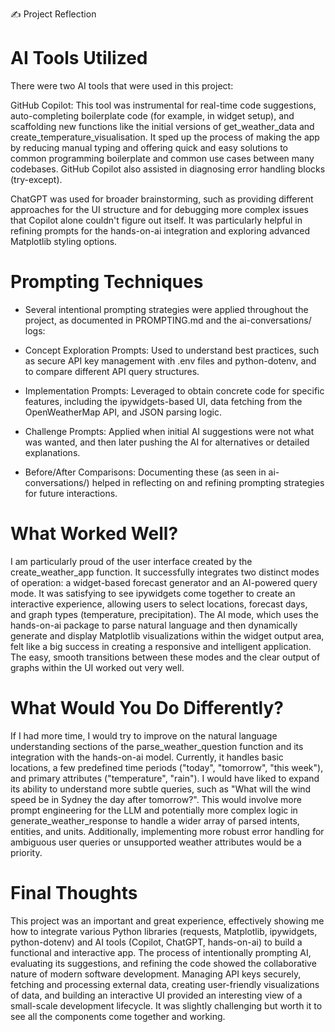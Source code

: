 ✍️ Project Reflection

# AI Tools Utilized

There were two AI tools that were used in this project:

GitHub Copilot: This tool was instrumental for real-time code suggestions, auto-completing boilerplate code (for example, in widget setup), and scaffolding new functions like the initial versions of get_weather_data and create_temperature_visualisation. It sped up the  process of making the app by reducing manual typing and offering quick and easy solutions to common programming boilerplate and common use cases between many codebases. GitHub Copilot also assisted in diagnosing error handling blocks (try-except).

ChatGPT was used for broader brainstorming, such as providing different approaches for the UI structure and for debugging more complex issues that Copilot alone couldn't figure out itself. It was particularly helpful in refining prompts for the hands-on-ai integration and exploring advanced Matplotlib styling options.

# Prompting Techniques

- Several intentional prompting strategies were applied throughout the project, as documented in PROMPTING.md and the ai-conversations/ logs:

- Concept Exploration Prompts: Used to understand best practices, such as secure API key management with .env files and python-dotenv, and to compare different API query structures.

- Implementation Prompts: Leveraged to obtain concrete code for specific features, including the ipywidgets-based UI, data fetching from the OpenWeatherMap API, and JSON parsing logic.

- Challenge Prompts: Applied when initial AI suggestions were not what was wanted, and then later pushing the AI for alternatives or detailed explanations.

- Before/After Comparisons: Documenting these (as seen in ai-conversations/) helped in reflecting on and refining prompting strategies for future interactions.

# What Worked Well?

I am particularly proud of the user interface created by the create_weather_app function. It successfully integrates two distinct modes of operation: a widget-based forecast generator and an AI-powered query mode. It was satisfying to see ipywidgets come together to create an interactive experience, allowing users to select locations, forecast days, and graph types (temperature, precipitation). The AI mode, which uses the hands-on-ai package to parse natural language and then dynamically generate and display Matplotlib visualizations within the widget output area, felt like a big success in creating a responsive and intelligent application. The easy, smooth transitions between these modes and the clear output of graphs within the UI worked out very well.

# What Would You Do Differently?

If I had more time, I would try to improve on the natural language understanding sections of the parse_weather_question function and its integration with the hands-on-ai model. Currently, it handles basic locations, a few predefined time periods ("today", "tomorrow", "this week"), and primary attributes ("temperature", "rain"). I would have liked to expand its ability to understand more subtle queries, such as "What will the wind speed be in Sydney the day after tomorrow?". This would involve more prompt engineering for the LLM and potentially more complex logic in generate_weather_response to handle a wider array of parsed intents, entities, and units. Additionally, implementing more robust error handling for ambiguous user queries or unsupported weather attributes would be a priority.

# Final Thoughts

This project was an important and great experience, effectively showing me how to integrate various Python libraries (requests, Matplotlib, ipywidgets, python-dotenv) and AI tools (Copilot, ChatGPT, hands-on-ai) to build a functional and interactive app. The process of intentionally prompting AI, evaluating its suggestions, and  refining the code showed the collaborative nature of modern software development. Managing API keys securely, fetching and processing external data, creating user-friendly visualizations of data, and building an interactive UI provided an interesting view of a small-scale development lifecycle. It was slightly challenging but worth it to see all the components come together and working.